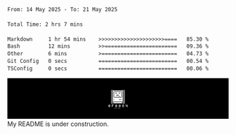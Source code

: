 <!--START_SECTION:waka-->

```txt
From: 14 May 2025 - To: 21 May 2025

Total Time: 2 hrs 7 mins

Markdown     1 hr 54 mins    >>>>>>>>>>>>>>>>>>>>>====   85.30 %
Bash         12 mins         >>=======================   09.36 %
Other        6 mins          >========================   04.73 %
Git Config   0 secs          =========================   00.54 %
TSConfig     0 secs          =========================   00.06 %
```

<!--END_SECTION:waka-->

<img src="https://raw.githubusercontent.com/n3xta/image-hosting/main/img/202411032331174.png"/>
My README is under construction. 
